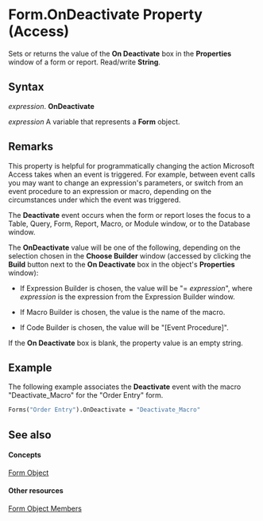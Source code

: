 
# Form.OnDeactivate Property (Access)

Sets or returns the value of the  **On Deactivate** box in the **Properties** window of a form or report. Read/write **String**.


## Syntax

 _expression_. **OnDeactivate**

 _expression_ A variable that represents a **Form** object.


## Remarks

This property is helpful for programmatically changing the action Microsoft Access takes when an event is triggered. For example, between event calls you may want to change an expression's parameters, or switch from an event procedure to an expression or macro, depending on the circumstances under which the event was triggered.

The  **Deactivate** event occurs when the form or report loses the focus to a Table, Query, Form, Report, Macro, or Module window, or to the Database window.

The  **OnDeactivate** value will be one of the following, depending on the selection chosen in the **Choose Builder** window (accessed by clicking the **Build** button next to the **On Deactivate** box in the object's **Properties** window):


- If Expression Builder is chosen, the value will be "= _expression_", where  _expression_ is the expression from the Expression Builder window.
    
- If Macro Builder is chosen, the value is the name of the macro. 
    
- If Code Builder is chosen, the value will be "[Event Procedure]". 
    
If the  **On Deactivate** box is blank, the property value is an empty string.


## Example

The following example associates the  **Deactivate** event with the macro "Deactivate_Macro" for the "Order Entry" form.


```vb
Forms("Order Entry").OnDeactivate = "Deactivate_Macro"
```


## See also


#### Concepts


[Form Object](72ef9219-142b-b690-b696-3eba9a5d4522.md)
#### Other resources


[Form Object Members](e1976b58-28ca-8f76-cdf3-6732cb06ce6c.md)
